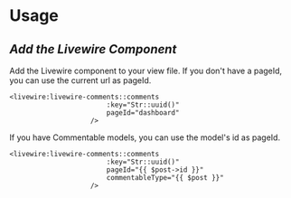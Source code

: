 #  Usage

## _Add the Livewire Component_
Add the Livewire component to your view file.
If you don't have a pageId, you can use the current url as pageId.
```blade
<livewire:livewire-comments::comments
                        :key="Str::uuid()"
                        pageId="dashboard"
                    />
```

If you have Commentable models, you can use the model's id as pageId.
```blade
<livewire:livewire-comments::comments
                        :key="Str::uuid()"
                        pageId="{{ $post->id }}"
                        commentableType="{{ $post }}"
                    />
```